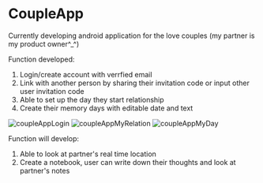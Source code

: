 # CoupleApp

Currently developing android application for the love couples (my partner is my product owner^_^)

Function developed:
1. Login/create account with verrfied email
2. Link with another person by sharing their invitation code or input other user invitation code
2. Able to set up the day they start relationship
3. Create their memory days with editable date and text

 ![coupleAppLogin](https://user-images.githubusercontent.com/70109318/235265269-5431f6ff-0fc4-4a0b-acac-677a8e43d334.gif) ![coupleAppMyRelation](https://user-images.githubusercontent.com/70109318/235264425-992352ff-91d0-49a9-9934-685d5092075c.gif) ![coupleAppMyDay](https://user-images.githubusercontent.com/70109318/235263577-1983606f-5e66-4954-af31-f07911bc135d.gif)


Function will develop:
1. Able to look at partner's real time location
2. Create a notebook, user can write down their thoughts and look at partner's notes


